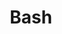 ---
layout: toctree
title: Bash
permalink: /blogs/coding/bash/
parent: /blogs/coding/

previewchild: true
enumerategrandchild: true
previewgrandchild: true
---